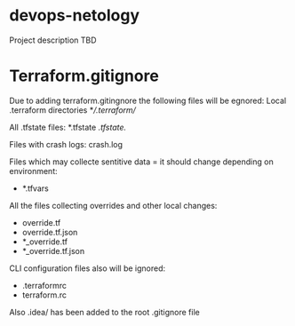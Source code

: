 # devops-netology
Project description TBD

# Terraform.gitignore
Due to adding terraform.gitingnore the following files will be egnored:
Local .terraform directories
**/.terraform/*

All .tfstate files:
*.tfstate
*.tfstate.*

Files with crash logs:
crash.log

Files which may collecte sentitive data = it should change depending on environment:
* *.tfvars

All the files collecting overrides and other local changes:
* override.tf
* override.tf.json
* *_override.tf
* *_override.tf.json

CLI configuration files also will be ignored:
* .terraformrc
* terraform.rc

Also .idea/ has been added to the root .gitignore file

